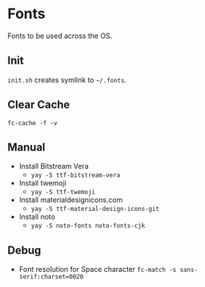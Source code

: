 # Fonts

Fonts to be used across the OS.

## Init
`init.sh` creates symlink to `~/.fonts`.

## Clear Cache
`fc-cache -f -v`

## Manual
* Install Bitstream Vera
  * `yay -S ttf-bitstream-vera`
* Install twemoji
  * `yay -S ttf-twemoji`
* Install materialdesignicons.com
  * `yay -S ttf-material-design-icons-git`
* Install noto
  * `yay -S noto-fonts noto-fonts-cjk`

## Debug
* Font resolution for Space character `fc-match -s sans-serif:charset=0020`
